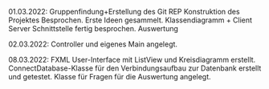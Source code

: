 01.03.2022: Gruppenfindung+Erstellung des Git REP
Konstruktion des Projektes Besprochen.
Erste Ideen gesammelt. Klassendiagramm + Client Server Schnittstelle fertig besprochen.
Auswertung

02.03.2022: Controller und eigenes Main angelegt.

08.03.2022: FXML User-Interface mit ListView und Kreisdiagramm erstellt.
ConnectDatabase-Klasse für den Verbindungsaufbau zur Datenbank erstellt und getestet.
Klasse für Fragen für die Auswertung angelegt.